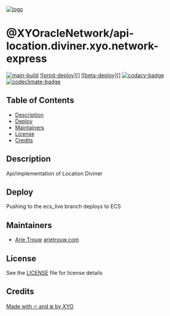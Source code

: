 [![logo][]](https://xylabs.com)

# @XYOracleNetwork/api-location.diviner.xyo.network-express

[![main-build][]][main-build-link]
[![prod-deploy][]][prod-deploy-link]
[![beta-deploy][]][beta-deploy-link]
[![codacy-badge][]][codacy-link]
[![codeclimate-badge][]][codeclimate-link]

## Table of Contents

  - [Description](#description)
  - [Deploy](#deploy)
  - [Maintainers](#maintainers)
  - [License](#license)
  - [Credits](#credits)

## Description

Api/implementation of Location Diviner

## Deploy

Pushing to the ecs_live branch deploys to ECS

## Maintainers

- [Arie Trouw](https://github.com/arietrouw) [arietrouw.com](https://arietrouw.com)

## License

See the [LICENSE](LICENSE) file for license details

## Credits

[Made with 🔥 and ❄️ by XYO](https://xyo.network)

[logo]: https://cdn.xy.company/img/brand/XYO_full_colored.png
[main-build]: https://github.com/XYOracleNetwork/api-location.diviner.xyo.network-express/actions/workflows/build-main.yml/badge.svg
[main-build-link]: https://github.com/XYOracleNetwork/api-location.diviner.xyo.network-express/actions/workflows/build-main.yml
[prod-deploy-link]: https://github.com/XYOracleNetwork/api-location.diviner.xyo.network-express/actions/workflows/deploy-prod.yml
[beta-deploy-link]: https://github.com/XYOracleNetwork/api-location.diviner.xyo.network-express/actions/workflows/deploy-beta.yml
[codacy-badge]: https://app.codacy.com/project/badge/Grade/14640dade84b44a69e7b9daafd07be46
[codacy-link]: https://www.codacy.com/gh/XYOracleNetwork/api-location.diviner.xyo.network-express/dashboard?utm_source=github.com&utm_medium=referral&utm_content=xylabs/api-xylabs-import-nodejs&utm_campaign=Badge_Grade
[codeclimate-badge]: https://api.codeclimate.com/v1/badges/dc0bb5770f231f22f826/maintainability
[codeclimate-link]: https://codeclimate.com/github/XYOracleNetwork/api-location.diviner.xyo.network-express/maintainability
